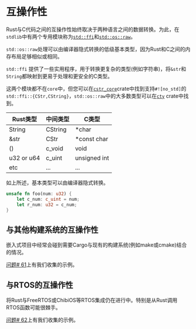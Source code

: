 # 互操作性

Rust与C代码之间的互操作性始终取决于两种语言之间的数据转换。为此，在`stdlib`中有两个专用模块称为[`std::ffi`](https://doc.rust-lang.org/std/ffi/index.html)和[`std::os::raw`](https://doc.rust-lang.org/std/os/raw/index.html)。

`std::os::raw`处理可以由编译器隐式转换的低级基本类型，因为Rust和C之间的内存布局足够相似或相同。

`std::ffi` 提供了一些实用程序，用于转换更复杂的类型(例如字符串)，将`&str`和`String`都映射到更易于处理和更安全的C类型。

这两个模块都不在`core`中，但您可以在[`cstr_core`]crate中找到支持`#![no_std]`的`std::ffi::{CStr,CString}`，`std::os::raw`中的大多数类型可以在[`cty`] crate中找到。

[`cstr_core`]:https://crates.io/crates/cstr_core
[`cty`]:https://crates.io/crates/cty

|Rust类型| 中间类型|C类型 |
| ------------ | -------------- | -------------- |
| String     | CString      | *char        |
| &str       | CStr         | *const char  |
| ()         | c_void       | void         |
| u32 or u64 | c_uint       | unsigned int |
| etc        | ...          | ...          |


如上所述，基本类型可以由编译器隐式转换。

```rust , ignore
unsafe fn foo(num: u32) {
    let c_num: c_uint = num;
    let r_num: u32 = c_num;
}
```

## 与其他构建系统的互操作性

嵌入式项目中经常会碰到需要Cargo与现有的构建系统(例如make或cmake)结合的情况。

 [问题# 61]上有我们收集的示例。

[问题# 61]:https://github.com/rust-embedded/book/issues/61


## 与RTOS的互操作性

将Rust与FreeRTOS或ChibiOS等RTOS集成仍在进行中。特别是从Rust调用RTOS函数可能很棘手。

[问题# 62]上有我们收集的示例。

[问题# 62]:https://github.com/rust-embedded/book/issues/62